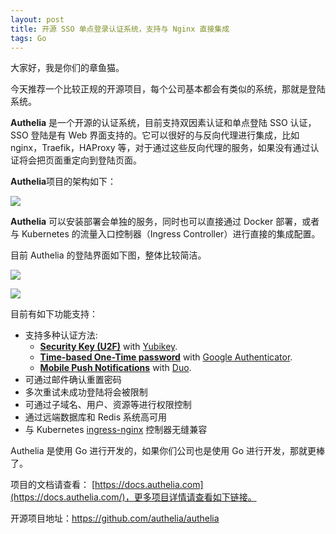 ```yaml
---
layout: post
title: 开源 SSO 单点登录认证系统，支持与 Nginx 直接集成
tags: Go
---
```


大家好，我是你们的章鱼猫。

今天推荐一个比较正规的开源项目，每个公司基本都会有类似的系统，那就是登陆系统。

**Authelia** 是一个开源的认证系统，目前支持双因素认证和单点登陆 SSO 认证，SSO 登陆是有 Web 界面支持的。它可以很好的与反向代理进行集成，比如 nginx，Traefik，HAProxy 等，对于通过这些反向代理的服务，如果没有通过认证将会把页面重定向到登陆页面。

**Authelia**项目的架构如下：

![](https://raw.githubusercontent.com/ZhuPeng/pic/master/images/compress_authelia.arct.png)

**Authelia** 可以安装部署会单独的服务，同时也可以直接通过 Docker 部署，或者与 Kubernetes 的流量入口控制器（Ingress Controller）进行直接的集成配置。

目前 Authelia 的登陆界面如下图，整体比较简洁。

![](https://raw.githubusercontent.com/ZhuPeng/pic/master/images/compress_1FA.png)

![](https://raw.githubusercontent.com/ZhuPeng/pic/master/images/compress_2FA-METHODS.png)

目前有如下功能支持：

- 支持多种认证方法:
  - **[Security Key (U2F)](https://docs.authelia.com/features/2fa/security-key)** with [Yubikey](https://www.yubico.com/products/yubikey-hardware/yubikey4/).
  - **[Time-based One-Time password](https://docs.authelia.com/features/2fa/one-time-password)** with [Google Authenticator](https://play.google.com/store/apps/details?id=com.google.android.apps.authenticator2&hl=en).
  - **[Mobile Push Notifications](https://docs.authelia.com/features/2fa/push-notifications)** with [Duo](https://duo.com/).
- 可通过邮件确认重置密码
- 多次重试未成功登陆将会被限制
- 可通过子域名、用户、资源等进行权限控制
- 通过远端数据库和 Redis 系统高可用
- 与 Kubernetes [ingress-nginx](https://github.com/kubernetes/ingress-nginx) 控制器无缝兼容

Authelia 是使用 Go 进行开发的，如果你们公司也是使用 Go 进行开发，那就更棒了。

项目的文档请查看： [https://docs.authelia.com](https://docs.authelia.com/)，更多项目详情请查看如下链接。

开源项目地址：https://github.com/authelia/authelia
